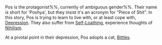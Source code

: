 Pos is the protagonist%%, currently of ambiguous gender%%. Their name is short for 'Poshya', but they insist it's an acronym for "Piece of Shit". In this story, Pos is trying to learn to live with, or at least cope with, [Depression](../Themes/Depression.md). They also suffer from [Self-Loathing](Self-Loathing.md), experience thoughts of [Nihilism](Nihilism.md).

At a pivotal point in their depression, Pos adopts a cat, [Bittles](Bittles.md).
